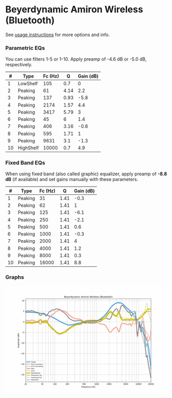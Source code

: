 # Beyerdynamic Amiron Wireless (Bluetooth)
See [usage instructions](https://github.com/jaakkopasanen/AutoEq#usage) for more options and info.

### Parametric EQs
You can use filters 1-5 or 1-10. Apply preamp of -4.6 dB or -5.0 dB, respectively.

|   # | Type      |   Fc (Hz) |    Q |   Gain (dB) |
|-----|-----------|-----------|------|-------------|
|   1 | LowShelf  |       105 | 0.7  |         0   |
|   2 | Peaking   |        61 | 4.14 |         2.2 |
|   3 | Peaking   |       137 | 0.93 |        -5.8 |
|   4 | Peaking   |      2174 | 1.57 |         4.4 |
|   5 | Peaking   |      3417 | 5.79 |         3   |
|   6 | Peaking   |        45 | 6    |         1.4 |
|   7 | Peaking   |       406 | 3.16 |        -0.8 |
|   8 | Peaking   |       595 | 1.71 |         1   |
|   9 | Peaking   |      9631 | 3.1  |        -1.3 |
|  10 | HighShelf |     10000 | 0.7  |         4.9 |

### Fixed Band EQs
When using fixed band (also called graphic) equalizer, apply preamp of **-8.8 dB** (if available) and set gains manually with these parameters.

|   # | Type    |   Fc (Hz) |    Q |   Gain (dB) |
|-----|---------|-----------|------|-------------|
|   1 | Peaking |        31 | 1.41 |        -0.3 |
|   2 | Peaking |        62 | 1.41 |         1   |
|   3 | Peaking |       125 | 1.41 |        -6.1 |
|   4 | Peaking |       250 | 1.41 |        -2.1 |
|   5 | Peaking |       500 | 1.41 |         0.6 |
|   6 | Peaking |      1000 | 1.41 |        -0.3 |
|   7 | Peaking |      2000 | 1.41 |         4   |
|   8 | Peaking |      4000 | 1.41 |         1.2 |
|   9 | Peaking |      8000 | 1.41 |         0.3 |
|  10 | Peaking |     16000 | 1.41 |         8.8 |

### Graphs
![](./Beyerdynamic%20Amiron%20Wireless%20(Bluetooth).png)
